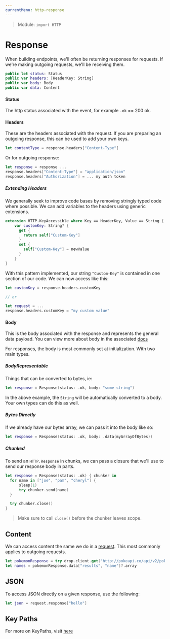 ```yaml
---
currentMenu: http-response
---
```


> Module: `import HTTP`

# Response

When building endpoints, we'll often be returning responses for requests. If we're making outgoing requests, we'll be receiving them.

```swift
public let status: Status
public var headers: [HeaderKey: String]
public var body: Body
public var data: Content
```

#### Status

The http status associated with the event, for example `.ok` == 200 ok.

#### Headers

These are the headers associated with the request. If you are preparing an outgoing response, this can be used to add your own keys.

```swift
let contentType = response.headers["Content-Type"]  
```

Or for outgoing response:

```swift
let response = response ...
response.headers["Content-Type"] = "application/json"
response.headers["Authorization"] = ... my auth token
```

##### Extending Headers

We generally seek to improve code bases by removing stringly typed code where possible. We can add variables to the headers using generic extensions.

```swift
extension HTTP.KeyAccessible where Key == HeaderKey, Value == String {
    var customKey: String? {
      get {
        return self["Custom-Key"]
      }
      set {
        self["Custom-Key"] = newValue
      }
    }
}
```

With this pattern implemented, our string `"Custom-Key"` is contained in one section of our code. We can now access like this:

```swift
let customKey = response.headers.customKey

// or

let request = ...
response.headers.customKey = "my custom value"
```

#### Body

This is the body associated with the response and represents the general data payload. You can view more about body in the associated [docs](./body.md)

For responses, the body is most commonly set at initialization. With two main types.

##### BodyRepresentable

Things that can be converted to bytes, ie:

```swift
let response = Response(status: .ok, body: "some string")
```

In the above example, the `String` will be automatically converted to a body. Your own types can do this as well.

##### Bytes Directly

If we already have our bytes array, we can pass it into the body like so:

```swift
let response = Response(status: .ok, body: .data(myArrayOfBytes))
```

##### Chunked

To send an `HTTP.Response` in chunks, we can pass a closure that we'll use to send our response body in parts.

```swift
let response = Response(status: .ok) { chunker in
  for name in ["joe", "pam", "cheryl"] {
      sleep(1)
      try chunker.send(name)
  }

  try chunker.close()
}
```

> Make sure to call `close()` before the chunker leaves scope.

## Content

We can access content the same we do in a [request](./request.md). This most commonly applies to outgoing requests.

```swift
let pokemonResponse = try drop.client.get("http://pokeapi.co/api/v2/pokemon/")
let names = pokemonResponse.data["results", "name"]?.array
```

## JSON

To access JSON directly on a given response, use the following:

```swift
let json = request.response["hello"]
```

## Key Paths

For more on KeyPaths, visit [here](./request.md#key-paths)
